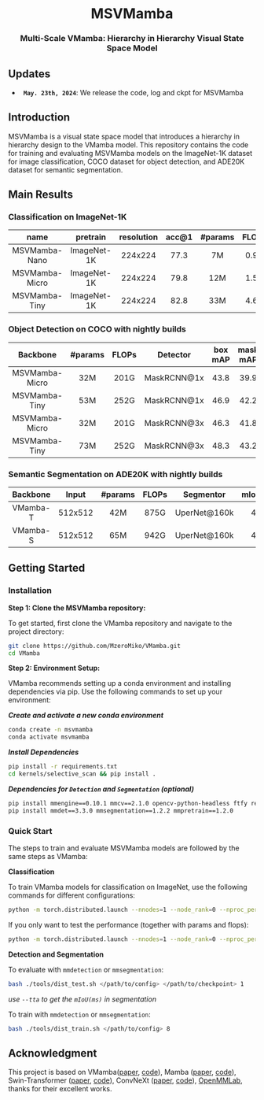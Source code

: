 
<div align="center">
<h1>MSVMamba </h1>
<h3>Multi-Scale VMamba: Hierarchy in Hierarchy Visual State Space Model</h3>

[//]: # (Paper: &#40;[arXiv 2401.10166]&#40;https://arxiv.org/abs/2401.10166&#41;&#41;)


</div>

## Updates
* **` May. 23th, 2024`**: We release the code, log and ckpt for MSVMamba


## Introduction
MSVMamba is a visual state space model that introduces a hierarchy in hierarchy design to the VMamba model. This repository contains the code for training and evaluating MSVMamba models on the ImageNet-1K dataset for image classification, COCO dataset for object detection, and ADE20K dataset for semantic segmentation.
## Main Results

### **Classification on ImageNet-1K**

|      name      | pretrain | resolution | acc@1 | #params | FLOPs |                                      logs&ckpts                                      | 
|:--------------:| :---: | :---: |:-----:|:-------:|:-----:|:------------------------------------------------------------------------------------:| 
| MSVMamba-Nano  | ImageNet-1K | 224x224 | 77.3  |   7M    | 0.9G  |                                  [log](#)/[ckpt](#)                                  |
| MSVMamba-Micro | ImageNet-1K | 224x224 | 79.8  |   12M   | 1.5G  |                                  [log](#)/[ckpt](#)                                  | 
| MSVMamba-Tiny  | ImageNet-1K | 224x224 | 82.8  |   33M   | 4.6G  |                                  [log](#)/[ckpt](#)                                  | 

### **Object Detection on COCO with nightly builds**
  
|    Backbone    | #params | FLOPs | Detector | box mAP | mask mAP |     logs&ckpts     | 
|:--------------:|:-------:|:-----:| :---: |:-------:|:--------:|:------------------:|
| MSVMamba-Micro |   32M   | 201G  | MaskRCNN@1x |  43.8   |   39.9   | [log](#)/[ckpt](#) |
| MSVMamba-Tiny  |   53M   | 252G  | MaskRCNN@1x |  46.9   |   42.2   | [log](#)/[ckpt](#) |
|    MSVMamba-Micro    |   32M   | 201G  | MaskRCNN@3x |  46.3   |   41.8   | [log](#)/[ckpt](#) |
|    MSVMamba-Tiny    |   73M   | 252G  | MaskRCNN@3x |  48.3   |   43.2   | [log](#)/[ckpt](#) |


### **Semantic Segmentation on ADE20K with nightly builds**

| Backbone | Input| #params | FLOPs | Segmentor | mIoU(SS) | mIoU(MS) |                                                        logs/&ckpts                                                        |
| :---: | :---: |:-------:|:-----:| :---: |:--------:|:--------:|:-------------------------------------------------------------------------------------------------------------------------:|
| VMamba-T| 512x512 |   42M   | 875G  | UperNet@160k |   45.1   |   45.4   |                                          [log](#abstract)/[ckpt](#)                                          | 
| VMamba-S| 512x512 |   65M   | 942G  | UperNet@160k |   47.8   |    -     |                                              [log](#)/[ckpt](#)                                              | 


## Getting Started

### Installation

**Step 1: Clone the MSVMamba repository:**

To get started, first clone the VMamba repository and navigate to the project directory:

```bash
git clone https://github.com/MzeroMiko/VMamba.git
cd VMamba
```

**Step 2: Environment Setup:**

VMamba recommends setting up a conda environment and installing dependencies via pip. Use the following commands to set up your environment:

***Create and activate a new conda environment***

```bash
conda create -n msvmamba
conda activate msvmamba
```

***Install Dependencies***

```bash
pip install -r requirements.txt
cd kernels/selective_scan && pip install .
```
<!-- cd kernels/cross_scan && pip install . -->


***Dependencies for `Detection` and `Segmentation` (optional)***

```bash
pip install mmengine==0.10.1 mmcv==2.1.0 opencv-python-headless ftfy regex
pip install mmdet==3.3.0 mmsegmentation==1.2.2 mmpretrain==1.2.0
```

<!-- conda create -n cu12 python=3.10 -y && conda activate cu12
pip install torch torchvision torchaudio --index-url https://download.pytorch.org/whl/cu121
# install cuda121 for windows
# install https://visualstudio.microsoft.com/visual-cpp-build-tools/
pip install timm==0.4.12 fvcore packaging -->


### Quick Start
The steps to train and evaluate MSVMamba models are followed by the same steps as VMamba:

**Classification**

To train VMamba models for classification on ImageNet, use the following commands for different configurations:

```bash
python -m torch.distributed.launch --nnodes=1 --node_rank=0 --nproc_per_node=8 --master_addr="127.0.0.1" --master_port=29501 main.py --cfg </path/to/config> --batch-size 128 --data-path </path/of/dataset> --output /tmp
```

If you only want to test the performance (together with params and flops):

```bash
python -m torch.distributed.launch --nnodes=1 --node_rank=0 --nproc_per_node=1 --master_addr="127.0.0.1" --master_port=29501 main.py --cfg </path/to/config> --batch-size 128 --data-path </path/of/dataset> --output /tmp --pretrained </path/of/checkpoint>
```

**Detection and Segmentation**

To evaluate with `mmdetection` or `mmsegmentation`:
```bash
bash ./tools/dist_test.sh </path/to/config> </path/to/checkpoint> 1
```
*use `--tta` to get the `mIoU(ms)` in segmentation*

To train with `mmdetection` or `mmsegmentation`:
```bash
bash ./tools/dist_train.sh </path/to/config> 8
```





[//]: # (## Citation)

[//]: # ()
[//]: # (```)

[//]: # (@article{liu2024vmamba,)

[//]: # (  title={VMamba: Visual State Space Model},)

[//]: # (  author={Liu, Yue and Tian, Yunjie and Zhao, Yuzhong and Yu, Hongtian and Xie, Lingxi and Wang, Yaowei and Ye, Qixiang and Liu, Yunfan},)

[//]: # (  journal={arXiv preprint arXiv:2401.10166},)

[//]: # (  year={2024})

[//]: # (})

[//]: # (```)

## Acknowledgment

This project is based on VMamba([paper](https://arxiv.org/abs/2401.10166), [code](https://github.com/MzeroMiko/VMamba)), Mamba ([paper](https://arxiv.org/abs/2312.00752), [code](https://github.com/state-spaces/mamba)), Swin-Transformer ([paper](https://arxiv.org/pdf/2103.14030.pdf), [code](https://github.com/microsoft/Swin-Transformer)), ConvNeXt ([paper](https://arxiv.org/abs/2201.03545), [code](https://github.com/facebookresearch/ConvNeXt)), [OpenMMLab](https://github.com/open-mmlab),
 thanks for their excellent works.

